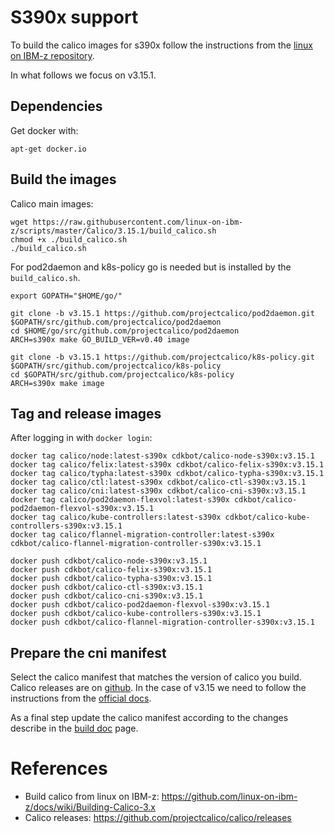 # S390x support

To build the calico images for s390x follow the instructions from the
[linux on IBM-z repository](https://github.com/linux-on-ibm-z/docs/wiki/Building-Calico-3.x).

In what follows we focus on v3.15.1.

## Dependencies

Get docker with:
```
apt-get docker.io
```

## Build the images

Calico main images:
```
wget https://raw.githubusercontent.com/linux-on-ibm-z/scripts/master/Calico/3.15.1/build_calico.sh
chmod +x ./build_calico.sh
./build_calico.sh
```

For pod2daemon and k8s-policy go is needed but is installed by the `build_calico.sh`.
```
export GOPATH="$HOME/go/"

git clone -b v3.15.1 https://github.com/projectcalico/pod2daemon.git $GOPATH/src/github.com/projectcalico/pod2daemon
cd $HOME/go/src/github.com/projectcalico/pod2daemon
ARCH=s390x make GO_BUILD_VER=v0.40 image

git clone -b v3.15.1 https://github.com/projectcalico/k8s-policy.git $GOPATH/src/github.com/projectcalico/k8s-policy
cd $GOPATH/src/github.com/projectcalico/k8s-policy
ARCH=s390x make image
```

## Tag and release images

After logging in with `docker login`:

```
docker tag calico/node:latest-s390x cdkbot/calico-node-s390x:v3.15.1
docker tag calico/felix:latest-s390x cdkbot/calico-felix-s390x:v3.15.1
docker tag calico/typha:latest-s390x cdkbot/calico-typha-s390x:v3.15.1
docker tag calico/ctl:latest-s390x cdkbot/calico-ctl-s390x:v3.15.1
docker tag calico/cni:latest-s390x cdkbot/calico-cni-s390x:v3.15.1
docker tag calico/pod2daemon-flexvol:latest-s390x cdkbot/calico-pod2daemon-flexvol-s390x:v3.15.1
docker tag calico/kube-controllers:latest-s390x cdkbot/calico-kube-controllers-s390x:v3.15.1
docker tag calico/flannel-migration-controller:latest-s390x cdkbot/calico-flannel-migration-controller-s390x:v3.15.1

docker push cdkbot/calico-node-s390x:v3.15.1
docker push cdkbot/calico-felix-s390x:v3.15.1
docker push cdkbot/calico-typha-s390x:v3.15.1
docker push cdkbot/calico-ctl-s390x:v3.15.1
docker push cdkbot/calico-cni-s390x:v3.15.1
docker push cdkbot/calico-pod2daemon-flexvol-s390x:v3.15.1
docker push cdkbot/calico-kube-controllers-s390x:v3.15.1
docker push cdkbot/calico-flannel-migration-controller-s390x:v3.15.1
```

## Prepare the cni manifest

Select the calico manifest that matches the version of calico you build. Calico releases are on
[github](https://github.com/projectcalico/calico/releases).
In the case of v3.15 we need to follow the instructions from the [official docs](https://docs.projectcalico.org/archive/v3.15/getting-started/kubernetes/self-managed-onprem/onpremises#install-calico-with-kubernetes-api-datastore-50-nodes-or-less).

As a final step update the calico manifest according to the changes describe in the [build doc](https://github.com/canonical/microk8s/blob/master/docs/build.md) page.

# References
 * Build calico from linux on IBM-z: https://github.com/linux-on-ibm-z/docs/wiki/Building-Calico-3.x
 * Calico releases: https://github.com/projectcalico/calico/releases
